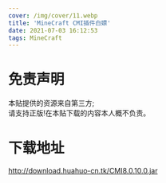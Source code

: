 ```yaml
---
cover: /img/cover/11.webp
title: 'MineCraft CMI插件白嫖'
date: 2021-07-03 16:12:53
tags: MineCraft
---
```

<h1>免责声明</h1>
<p>本贴提供的资源来自第三方;<br/>
请支持正版!在本贴下载的内容本人概不负责。</p>
<h1>下载地址</h1>
<p><a href="http://download.huahuo-cn.tk/CMI8.0.10.0.jar">http://download.huahuo-cn.tk/CMI8.0.10.0.jar</a></p>